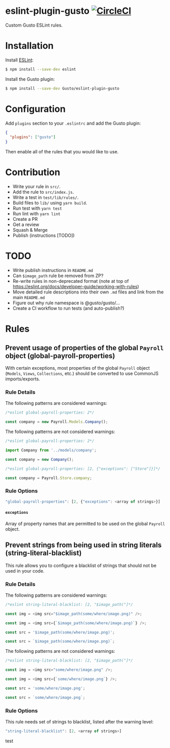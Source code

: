 # eslint-plugin-gusto [![CircleCI](https://circleci.com/gh/Gusto/eslint-plugin-gusto.svg?style=shield)](https://circleci.com/gh/Gusto/eslint-plugin-gusto)

Custom Gusto ESLint rules.

# Installation

Install [ESLint](https://www.github.com/eslint/eslint):

```sh
$ npm install --save-dev eslint
```

Install the Gusto plugin:

```sh
$ npm install --save-dev Gusto/eslint-plugin-gusto
```

# Configuration

Add `plugins` section to your `.eslintrc` and add the Gusto plugin:

```json
{
  "plugins": ["gusto"]
}
```

Then enable all of the rules that you would like to use.

# Contribution

- Write your rule in `src/`.
- Add the rule to `src/index.js`.
- Write a test in `test/lib/rules/`.
- Build files to `lib/` using `yarn build`.
- Run test with `yarn test`
- Run lint with `yarn lint`
- Create a PR
- Get a review
- Squash & Merge
- Publish (instructions \[TODO\])

# TODO

- Write publish instructions in `README.md`
- Can `$image_path` rule be removed from ZP?
- Re-write rules in non-deprecated format (note at top of https://eslint.org/docs/developer-guide/working-with-rules)
- Move detailed rule descriptions into their own `.md` files and link from the main `README.md`
- Figure out why rule namespace is @gusto/gusto/...
- Create a CI workflow to run tests (and auto-publish?)

# Rules

## Prevent usage of properties of the global `Payroll` object (global-payroll-properties)

With certain exceptions, most properties of the global `Payroll` object (`Models`, `Views`,
`Collections`, etc.) should be converted to use CommonJS imports/exports.

### Rule Details

The following patterns are considered warnings:

```js
/*eslint global-payroll-properties: 2*/

const company = new Payroll.Models.Company();
```

The following patterns are not considered warnings:

```js
/*eslint global-payroll-properties: 2*/

import Company from '../models/company';

const company = new Company();
```

```js
/*eslint global-payroll-properties: [2, {"exceptions": ["Store"]}]*/

const company = Payroll.Store.company;
```

### Rule Options

```js
"global-payroll-properties": [2, {"exceptions": <array of strings>}]
```

#### `exceptions`

Array of property names that are permitted to be used on the global `Payroll` object.

## Prevent strings from being used in string literals (string-literal-blacklist)

This rule allows you to configure a blacklist of strings that should not be used in your code.

### Rule Details

The following patterns are considered warnings:

```js
/*eslint string-literal-blacklist: [2, "$image_path("]*/

const img = <img src="$image_path(some/where/image.png)" />;

const img = <img src={`$image_path(some/where/image.png)`} />;

const src = '$image_path(some/where/image.png)';

const src = `$image_path(some/where/image.png)`;
```

The following patterns are not considered warnings:

```js
/*eslint string-literal-blacklist: [2, "$image_path("]*/

const img = <img src="some/where/image.png" />;

const img = <img src={`some/where/image.png`} />;

const src = 'some/where/image.png';

const src = `some/where/image.png`;
```

### Rule Options

This rule needs set of strings to blacklist, listed after the warning level:

```js
"string-literal-blacklist": [2, <array of strings>]
```
test
